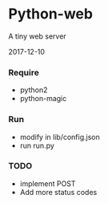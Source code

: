 Python-web
==========
A tiny web server  

2017-12-10

### Require
- python2
- python-magic

### Run
- modify in lib/config.json
- run run.py

### TODO
- implement POST
- Add more status codes
